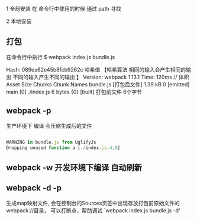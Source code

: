 1 全局安装
在 命令行中使用的时候
通过 path 寻找

2 本地安装


## 打包

在命令行中执行 $ webpack index.js bundle.js


Hash: 089ea62e45b8fcb9262c  哈希值 【哈希算法  相同的输入会产生相同的输出 不同的输入产生不同的输出  】
Version: webpack 1.13.1
Time: 120ms
            // 体积
    Asset     Size  Chunks             Chunk Names
   bundle.js [打包后文件] 1.39 kB        0  [emitted]  main
   [0] ./index.js 6 bytes {0} [built]   打包前文件  6个字节


## webpack  -p

生产环境下  编译  会压缩生成后的文件

```javascript

WARNING in bundle.js from UglifyJs
Dropping unused function a [./index.js:4,0]


```
## webpack  -w   开发环境下编译  自动刷新

## webpack -d -p
生成map映射文件,
会在控制台的Sources页签中出现存放打包前原始文件的webpack://目录，
可以打断点，帮助调试 `webpack index.js bundle.js -d'

